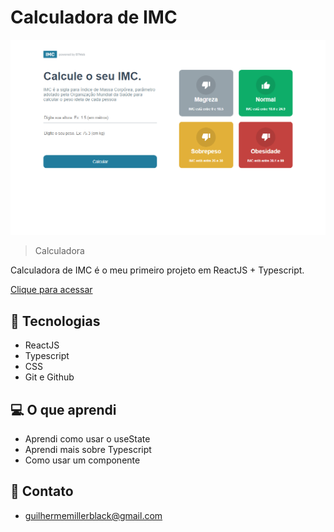 # Calculadora de IMC

![preview](./preview.png)

> Calculadora

Calculadora de IMC é o meu primeiro projeto em ReactJS + Typescript.

[Clique para acessar](https://guimiiller.github.io/calc-imc/)


## 🚀 Tecnologias

- ReactJS
- Typescript
- CSS
- Git e Github


## 💻 O que aprendi

- Aprendi como usar o useState
- Aprendi mais sobre Typescript
- Como usar um componente

## 📨 Contato

- guilhermemillerblack@gmail.com